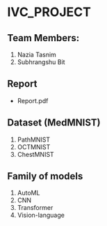 # IVC_PROJECT
## Team Members:
1. Nazia Tasnim
2. Subhrangshu Bit

## Report
* Report.pdf

## Dataset (MedMNIST)
1. PathMNIST
2. OCTMNIST
3. ChestMNIST


## Family of models
1. AutoML
2. CNN
3. Transformer
4. Vision-language
